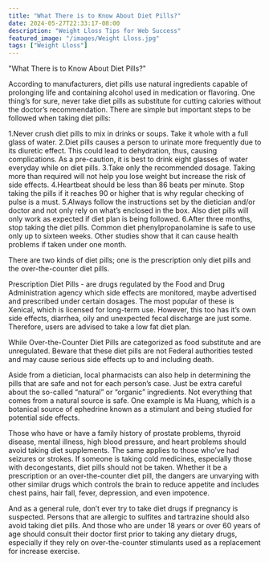 ```yaml
---
title: "What There is to Know About Diet Pills?"
date: 2024-05-27T22:33:17-08:00
description: "Weight Lloss Tips for Web Success"
featured_image: "/images/Weight Lloss.jpg"
tags: ["Weight Lloss"]
---
```


"What There is to Know About Diet Pills?"

According to manufacturers, diet pills use natural ingredients capable of prolonging life and containing alcohol used in medication or flavoring.  One thing’s for sure, never take diet pills as substitute for cutting calories without the doctor’s recommendation.  There are simple but important steps to be followed when taking diet pills:

1.Never crush diet pills to mix in drinks or soups.  Take it whole with a full glass of water.
2.Diet pills causes a person to urinate more frequently due to its diuretic effect.  This could lead to dehydration, thus, causing complications.  As a pre-caution, it is best to drink eight glasses of water everyday while on diet pills.
3.Take only the recommended dosage.  Taking more than required will not help you lose weight but increase the risk of side effects.
4.Heartbeat should be less than 86 beats per minute.  Stop taking the pills if it reaches 90 or higher that is why regular checking of pulse is a must.
5.Always follow the instructions set by the dietician and/or doctor and not only rely on what’s enclosed in the box.  Also diet pills will only work as expected if diet plan is being followed.
6.After three months, stop taking the diet pills.  Common diet phenylpropanolamine is safe to use only up to sixteen weeks.  Other studies show that it can cause health problems if taken under one month.

There are two kinds of diet pills; one is the prescription only diet pills and the over-the-counter diet pills.

Prescription Diet Pills - are drugs regulated by the Food and Drug Administration agency which side effects are monitored, maybe advertised and prescribed under certain dosages.  The most popular of these is Xenical, which is licensed for long-term use.  However, this too has it’s own side effects, diarrhea, oily and unexpected fecal discharge are just some.  Therefore, users are advised to take a low fat diet plan.

While Over-the-Counter Diet Pills are categorized as food substitute and are unregulated.  Beware that these diet pills are not Federal authorities tested and may cause serious side effects up to and including death.

Aside from a dietician, local pharmacists can also help in determining the pills that are safe and not for each person’s case.  Just be extra careful about the so-called “natural” or “organic” ingredients.  Not everything that comes from a natural source is safe.  One example is Ma Huang, which is a botanical source of ephedrine known as a stimulant and being studied for potential side effects.

Those who have or have a family history of prostate problems, thyroid disease, mental illness, high blood pressure, and heart problems should avoid taking diet supplements.  The same applies to those who’ve had seizures or strokes.  If someone is taking cold medicines, especially those with decongestants, diet pills should not be taken.  Whether it be a prescription or an over-the-counter diet pill, the dangers are unvarying with other similar drugs which controls the brain to reduce appetite and includes chest pains, hair fall, fever, depression, and even impotence.

And as a general rule, don’t ever try to take diet drugs if pregnancy is suspected.  Persons that are allergic to sulfites and tartrazine should also avoid taking diet pills.  And those who are under 18 years or over 60 years of age should consult their doctor first prior to taking any dietary drugs, especially if they rely on over-the-counter stimulants used as a replacement for increase exercise.









